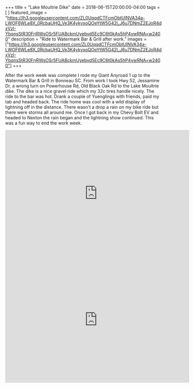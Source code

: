+++
title =  "Lake Moultrie Dike"
date = 2018-06-15T20:00:00-04:00
tags = [ ]
featured_image = "https://lh3.googleusercontent.com/ZL0UqqdCTFcmObtUlNVA34a-LWOF6WLe8X_0RcbaUHQ_Ve3K4ykyxoQOeYtW5G42l_J6u7DNmZ2EJoR4dxVzI-YbqnsStR30FrjRWsOSr5FUABckmUyebvd5Ec9C6t0kAs5hP4vwRNA=w2400"
description = "Ride to Watermark Bar & Grill after work."
images = ["https://lh3.googleusercontent.com/ZL0UqqdCTFcmObtUlNVA34a-LWOF6WLe8X_0RcbaUHQ_Ve3K4ykyxoQOeYtW5G42l_J6u7DNmZ2EJoR4dxVzI-YbqnsStR30FrjRWsOSr5FUABckmUyebvd5Ec9C6t0kAs5hP4vwRNA=w2400"]
+++

After the work week was complete I rode my Giant Anyroad 1 up to the Watermark Bar & Grill in Bonneau SC. From work I took Hwy 52, Jessamine Dr, a wrong turn on Powerhouse Rd, Old Black Oak Rd to the Lake Moultrie dike. The dike is a nice gravel ride which my 32c tires handle nicely. The ride to the bar was hot. Drank a couple of Yuenglings with friends, paid my tab and headed back. The ride home was cool with a wild display of lightning off in the distance. There wasn't a drop a rain on my bike ride but there were storms all around me. Once I got back in my Chevy Bolt EV and headed to Nexton the rain began and the lightning show continued. This was a fun way to end the work week.

<iframe height='405' width='590' frameborder='0' allowtransparency='true' scrolling='no' src='https://www.strava.com/activities/1640733983/embed/dd2f2f7fc42f5fb4c0785e9cd659fbf428056f65'></iframe>

<iframe height='405' width='590' frameborder='0' allowtransparency='true' scrolling='no' src='https://www.strava.com/activities/1640980955/embed/9c5a520a13b68bc8b376e9b0dd8f35e69a24ffba'></iframe>
